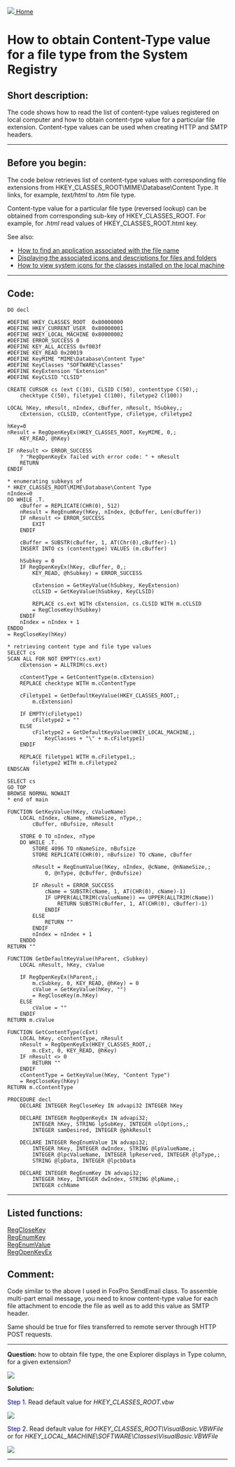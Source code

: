 [<img src="../images/home.png"> Home ](https://github.com/VFPX/Win32API)  

# How to obtain Content-Type value for a file type from the System Registry

## Short description:
The code shows how to read the list of content-type values registered on local computer and how to obtain content-type value for a particular file extension. Content-type values can be used when creating HTTP and SMTP headers.  
***  


## Before you begin:
The code below retrieves list of content-type values with corresponding file extensions from HKEY_CLASSES_ROOT\MIME\Database\Content Type. It links, for example, *text/html* to *.htm* file type.  

Content-type value for a particular file type (reversed lookup) can be obtained from corresponding sub-key of HKEY_CLASSES_ROOT. For example, for *.html* read values of HKEY_CLASSES_ROOT\.html key.  

See also:

* [How to find an application associated with the file name](sample_138.md)  
* [Displaying the associated icons and descriptions for files and folders](sample_530.md)  
* [How to view system icons for the classes installed on the local machine](sample_544.md)  

  
***  


## Code:
```foxpro  
DO decl

#DEFINE HKEY_CLASSES_ROOT  0x80000000
#DEFINE HKEY_CURRENT_USER  0x80000001
#DEFINE HKEY_LOCAL_MACHINE 0x80000002
#DEFINE ERROR_SUCCESS 0
#DEFINE KEY_ALL_ACCESS 0xf003f
#DEFINE KEY_READ 0x20019
#DEFINE KeyMIME "MIME\Database\Content Type"
#DEFINE KeyClasses "SOFTWARE\Classes"
#DEFINE KeyExtension "Extension"
#DEFINE KeyCLSID "CLSID"

CREATE CURSOR cs (ext C(10), CLSID C(50), contenttype C(50),;
	checktype C(50), filetype1 C(100), filetype2 C(100))

LOCAL hKey, nResult, nIndex, cBuffer, nResult, hSubkey,;
	cExtension, cCLSID, cContentType, cFiletype, cFiletype2

hKey=0
nResult = RegOpenKeyEx(HKEY_CLASSES_ROOT, KeyMIME, 0,;
	KEY_READ, @hKey)

IF nResult <> ERROR_SUCCESS
	? "RegOpenKeyEx failed with error code: " + nResult
	RETURN
ENDIF

* enumerating subkeys of
* HKEY_CLASSES_ROOT\MIME\Database\Content Type
nIndex=0
DO WHILE .T.
	cBuffer = REPLICATE(CHR(0), 512)
	nResult = RegEnumKey(hKey, nIndex, @cBuffer, Len(cBuffer))
	IF nResult <> ERROR_SUCCESS
		EXIT
	ENDIF

	cBuffer = SUBSTR(cBuffer, 1, AT(Chr(0),cBuffer)-1)
	INSERT INTO cs (contenttype) VALUES (m.cBuffer)

	hSubkey = 0
	IF RegOpenKeyEx(hKey, cBuffer, 0,;
		KEY_READ, @hSubkey) = ERROR_SUCCESS

		cExtension = GetKeyValue(hSubkey, KeyExtension)
		cCLSID = GetKeyValue(hSubkey, KeyCLSID)

		REPLACE cs.ext WITH cExtension, cs.CLSID WITH m.cCLSID
		= RegCloseKey(hSubkey)
	ENDIF
	nIndex = nIndex + 1
ENDDO
= RegCloseKey(hKey)

* retrieving content type and file type values
SELECT cs
SCAN ALL FOR NOT EMPTY(cs.ext)
	cExtension = ALLTRIM(cs.ext)

	cContentType = GetContentType(m.cExtension)
	REPLACE checktype WITH m.cContentType
	
	cFiletype1 = GetDefaultKeyValue(HKEY_CLASSES_ROOT,;
		m.cExtension)

	IF EMPTY(cFiletype1)
		cFiletype2 = ""
	ELSE
		cFiletype2 = GetDefaultKeyValue(HKEY_LOCAL_MACHINE,;
			KeyClasses + "\" + m.cFiletype1)
	ENDIF

	REPLACE filetype1 WITH m.cFiletype1,;
		filetype2 WITH m.cFiletype2
ENDSCAN

SELECT cs
GO TOP
BROWSE NORMAL NOWAIT
* end of main

FUNCTION GetKeyValue(hKey, cValueName)
	LOCAL nIndex, cName, nNameSize, nType,;
		cBuffer, nBufsize, nResult

	STORE 0 TO nIndex, nType
	DO WHILE .T.
		STORE 4096 TO nNameSize, nBufsize
		STORE REPLICATE(CHR(0), nBufsize) TO cName, cBuffer

		nResult = RegEnumValue(hKey, nIndex, @cName, @nNameSize,;
			0, @nType, @cBuffer, @nBufsize)
			
		IF nResult = ERROR_SUCCESS
			cName = SUBSTR(cName, 1, AT(CHR(0), cName)-1)
			IF UPPER(ALLTRIM(cValueName)) == UPPER(ALLTRIM(cName))
				RETURN SUBSTR(cBuffer, 1, AT(CHR(0), cBuffer)-1)
			ENDIF
		ELSE
			RETURN ""
		ENDIF
		nIndex = nIndex + 1
	ENDDO
RETURN ""

FUNCTION GetDefaultKeyValue(hParent, cSubkey)
	LOCAL nResult, hKey, cValue

	IF RegOpenKeyEx(hParent,;
		m.cSubkey, 0, KEY_READ, @hKey) = 0
		cValue = GetKeyValue(hKey, "")
		= RegCloseKey(m.hKey)
	ELSE
		cValue = ""
	ENDIF
RETURN m.cValue

FUNCTION GetContentType(cExt)
	LOCAL hKey, cContentType, nResult
	nResult = RegOpenKeyEx(HKEY_CLASSES_ROOT,;
		m.cExt, 0, KEY_READ, @hKey)
	IF nResult <> 0
		RETURN ""
	ENDIF
	cContentType = GetKeyValue(hKey, "Content Type")
	= RegCloseKey(hKey)
RETURN m.cContentType

PROCEDURE decl
	DECLARE INTEGER RegCloseKey IN advapi32 INTEGER hKey

	DECLARE INTEGER RegOpenKeyEx IN advapi32;
		INTEGER hKey, STRING lpSubKey, INTEGER ulOptions,;
		INTEGER samDesired, INTEGER @phkResult

	DECLARE INTEGER RegEnumValue IN advapi32;
		INTEGER hKey, INTEGER dwIndex, STRING @lpValueName,;
		INTEGER @lpcValueName, INTEGER lpReserved, INTEGER @lpType,;
		STRING @lpData, INTEGER @lpcbData

	DECLARE INTEGER RegEnumKey IN advapi32;
		INTEGER hKey, INTEGER dwIndex, STRING @lpName,;
		INTEGER cchName  
```  
***  


## Listed functions:
[RegCloseKey](../libraries/advapi32/RegCloseKey.md)  
[RegEnumKey](../libraries/advapi32/RegEnumKey.md)  
[RegEnumValue](../libraries/advapi32/RegEnumValue.md)  
[RegOpenKeyEx](../libraries/advapi32/RegOpenKeyEx.md)  

## Comment:
Code similar to the above I used in FoxPro SendEmail class. To assemble multi-part email message, you need to know content-type value for each file attachment to encode the file as well as to add this value as SMTP header.  
  
Same should be true for files transferred to remote server through HTTP POST requests.  
  
* * *  
**Question:** how to obtain file type, the one Explorer displays in Type column, for a given extension?  
  
<img src="images/getfiletype.png">  
  
**Solution:**  
  
<font color=#0000a0>Step 1.</font> Read default value for *HKEY_CLASSES_ROOT\.vbw*  
  
<img src="images/getfiletype1.png">  
  
<font color=#0000a0>Step 2.</font> Read default value for *HKEY_CLASSES_ROOT\VisualBasic.VBWFile* or for *HKEY_LOCAL_MACHINE\SOFTWARE\Classes\VisualBasic.VBWFile*  
  
<img src="images/getfiletype2.png">  
  
***  


